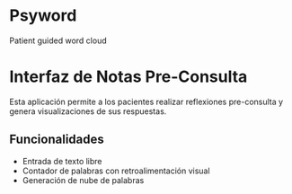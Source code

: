 # Psyword
Patient guided word cloud

# Interfaz de Notas Pre-Consulta

Esta aplicación permite a los pacientes realizar reflexiones pre-consulta y genera visualizaciones de sus respuestas.

## Funcionalidades
- Entrada de texto libre
- Contador de palabras con retroalimentación visual
- Generación de nube de palabras
